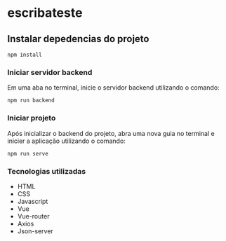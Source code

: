 # escribateste

## Instalar depedencias do projeto

```
npm install
```

### Iniciar servidor backend

Em uma aba no terminal, inicie o servidor backend utilizando o comando:

```
npm run backend
```

### Iniciar projeto

Após inicializar o backend do projeto, abra uma nova guia no terminal e inicier a aplicação utilizando o comando:

```
npm run serve
```

### Tecnologias utilizadas

- HTML
- CSS
- Javascript
- Vue
- Vue-router
- Axios
- Json-server
